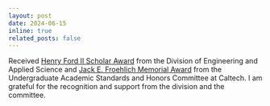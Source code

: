```yaml
---
layout: post
date: 2024-06-15
inline: true
related_posts: false
---
```


Received [Henry Ford II Scholar Award](https://www.eas.caltech.edu/news/winners-of-the-2024-henry-ford-ii-scholar-award-announced) from the Division of Engineering and Applied Science and [Jack E. Froehlich Memorial Award](https://deans.caltech.edu/Grants_Funding/Froehlich) from the Undergraduate Academic Standards and Honors Committee at Caltech. I am grateful for the recognition and support from the division and the committee.
